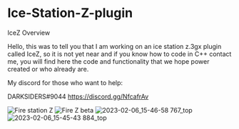 # Ice-Station-Z-plugin
IceZ Overview

Hello, this was to tell you that I am working on an ice station z.3gx plugin called IceZ, so it is not yet near and if you know how to code in C++ contact me, you will find here the code and functionality that we hope power created or who already are.



My discord for those who want to help:

DARKSIDERS#9044
https://discord.gg/NfcafrAv

![Fire station Z](https://user-images.githubusercontent.com/114985285/215282527-3a703b07-68fb-4ac8-9fdb-ce0abf241851.png)
![Fire Z beta](https://user-images.githubusercontent.com/114985285/215282542-d70f9ebe-f88a-49c0-a1eb-fadd78270a8b.png)
![2023-02-06_15-46-58 767_top](https://user-images.githubusercontent.com/114985285/216826887-42e16468-e54c-41b1-b95e-e5f672778465.png)
![2023-02-06_15-45-43 884_top](https://user-images.githubusercontent.com/114985285/216826890-0e767dc5-eb75-401f-80cc-cda9eaec7c10.png)
